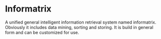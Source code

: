 # Informatrix
A unified general intelligent information retrieval system named informatrix. Obviously it includes data mining, sorting and storing. It is build in general form and can be customized for use.
